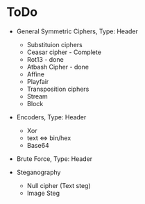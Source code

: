  # ToDo
 - General Symmetric Ciphers, Type: Header
   - Substituion ciphers
    - Ceasar cipher - Complete
    - Rot13 - done
    - Atbash Cipher - done
    - Affine
    - Playfair
   - Transposition ciphers
   - Stream
   - Block

- Encoders, Type: Header
   - Xor
   - text <=> bin/hex
   - Base64

- Brute Force, Type: Header
- Steganography
   - Null cipher (Text steg)
   - Image Steg


